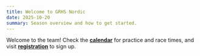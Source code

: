 ```yaml
---
title: Welcome to GRHS Nordic
date: 2025-10-20
summary: Season overview and how to get started.
---
```

Welcome to the team! Check the **[calendar](/calendar)** for practice and race times, and visit **[registration](/registration)** to sign up.
